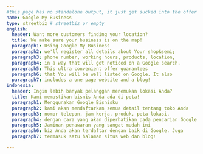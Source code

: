 ```yaml
---
#this page has no standalone output, it just get sucked into the offer page
name: Google My Business
type: streetbiz # streetbiz or empty
english:
  header: Want more customers finding your location?
  title: We make sure your business is on the map!
  paragraph1: Using Google My Business
  paragraph2: we'll register all details about Your shop&semi;
  paragraph3: phone number, working hours, products, location,
  paragraph4: in a way that will get noticed on a Google search.
  paragraph5: This ultra convenient offer guarantees
  paragraph6: that You will be well listed on Google. It also
  paragraph7: includes a one page website and a blog!
indonesia:
  header: Ingin lebih banyak pelanggan menemukan lokasi Anda?
  title: Kami memastikan bisnis Anda ada di peta!
  paragraph1: Menggunakan Google Bisnisku
  paragraph2: kami akan mendaftarkan semua detail tentang toko Anda
  paragraph3: nomor telepon, jam kerja, produk, peta lokasi,
  paragraph4: dengan cara yang akan diperhatikan pada pencarian Google.
  paragraph5: Jaminan penawaran yang sangat mudah ini
  paragraph6: biz Anda akan terdaftar dengan baik di Google. Juga
  paragraph7: termasuk satu halaman situs web dan blog!

---
```

